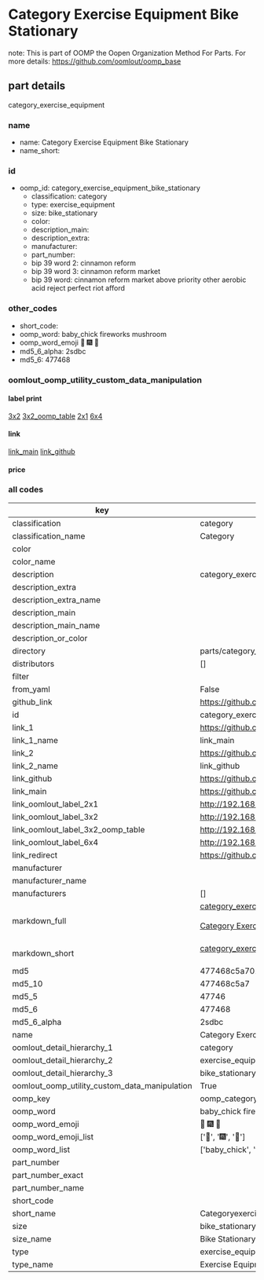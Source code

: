 # Category Exercise Equipment Bike Stationary  

note: This is part of OOMP the Oopen Organization Method For Parts. For more details: https://github.com/oomlout/oomp_base

##  part details
  



category_exercise_equipment



### name
* name: Category Exercise Equipment Bike Stationary
* name_short: 
### id
* oomp_id: category_exercise_equipment_bike_stationary
  * classification: category
  * type: exercise_equipment
  * size: bike_stationary
  * color: 
  * description_main: 
  * description_extra: 
  * manufacturer: 
  * part_number: 
  * bip 39 word 2: cinnamon reform
  * bip 39 word 3: cinnamon reform market
  * bip 39 word: cinnamon reform market above priority other aerobic acid reject perfect riot afford

### other_codes
* short_code: 
* oomp_word: baby_chick fireworks mushroom
* oomp_word_emoji :baby_chick: :fireworks: :mushroom:
* md5_6_alpha: 2sdbc
* md5_6: 477468






### oomlout_oomp_utility_custom_data_manipulation
#### label print
[3x2](http://192.168.1.245:1112/?label=oomp%202sdbc)
[3x2_oomp_table](http://192.168.1.108:1112/?label=oomp%202sdbc)
[2x1](http://192.168.1.242:1112/?label=oomp%202sdbc)
[6x4](http://192.168.1.55:1112/?label=oomp%202sdbc)    

#### link

[link_main](https://github.com/oomlout/oomlout_oomp_version_1_messy/tree/main/parts/category_exercise_equipment_bike_stationary) [link_github](https://github.com/oomlout/oomlout_oomp_version_1_messy/tree/main/parts/category_exercise_equipment_bike_stationary)                             

#### price







### all codes 
| key | value |  
| --- | --- |  
| classification | category |  
| classification_name | Category |  
| color |  |  
| color_name |  |  
| description | category_exercise_equipment |  
| description_extra |  |  
| description_extra_name |  |  
| description_main |  |  
| description_main_name |  |  
| description_or_color |   |  
| directory | parts/category_exercise_equipment_bike_stationary |  
| distributors | [] |  
| filter |  |  
| from_yaml | False |  
| github_link | https://github.com/oomlout/oomlout_oomp_part_src/tree/main/parts/category_exercise_equipment_bike_stationary |  
| id | category_exercise_equipment_bike_stationary |  
| link_1 | https://github.com/oomlout/oomlout_oomp_version_1_messy/tree/main/parts/category_exercise_equipment_bike_stationary |  
| link_1_name | link_main |  
| link_2 | https://github.com/oomlout/oomlout_oomp_version_1_messy/tree/main/parts/category_exercise_equipment_bike_stationary |  
| link_2_name | link_github |  
| link_github | https://github.com/oomlout/oomlout_oomp_version_1_messy/tree/main/parts/category_exercise_equipment_bike_stationary |  
| link_main | https://github.com/oomlout/oomlout_oomp_version_1_messy/tree/main/parts/category_exercise_equipment_bike_stationary |  
| link_oomlout_label_2x1 | http://192.168.1.242:1112/?label=oomp%202sdbc |  
| link_oomlout_label_3x2 | http://192.168.1.245:1112/?label=oomp%202sdbc |  
| link_oomlout_label_3x2_oomp_table | http://192.168.1.108:1112/?label=oomp%202sdbc |  
| link_oomlout_label_6x4 | http://192.168.1.55:1112/?label=oomp%202sdbc |  
| link_redirect | https://github.com/oomlout/oomlout_oomp_version_1_messy/tree/main/parts/category_exercise_equipment_bike_stationary |  
| manufacturer |  |  
| manufacturer_name |  |  
| manufacturers | [] |  
| markdown_full | [category_exercise_equipment_bike_stationary](none)<br>[](none)<br>[Category Exercise Equipment Bike Stationary](none)<br><br> |  
| markdown_short | [category_exercise_equipment_bike_stationary](none)<br><br> |  
| md5 | 477468c5a701e08674557009106d1148 |  
| md5_10 | 477468c5a7 |  
| md5_5 | 47746 |  
| md5_6 | 477468 |  
| md5_6_alpha | 2sdbc |  
| name | Category Exercise Equipment Bike Stationary |  
| oomlout_detail_hierarchy_1 | category |  
| oomlout_detail_hierarchy_2 | exercise_equipment |  
| oomlout_detail_hierarchy_3 | bike_stationary |  
| oomlout_oomp_utility_custom_data_manipulation | True |  
| oomp_key | oomp_category_exercise_equipment_bike_stationary |  
| oomp_word | baby_chick fireworks mushroom |  
| oomp_word_emoji | :baby_chick: :fireworks: :mushroom: |  
| oomp_word_emoji_list | [':baby_chick:', ':fireworks:', ':mushroom:'] |  
| oomp_word_list | ['baby_chick', 'fireworks', 'mushroom'] |  
| part_number |  |  
| part_number_exact |  |  
| part_number_name |  |  
| short_code |  |  
| short_name | Categoryexerciseequipment |  
| size | bike_stationary |  
| size_name | Bike Stationary |  
| type | exercise_equipment |  
| type_name | Exercise Equipment |  
